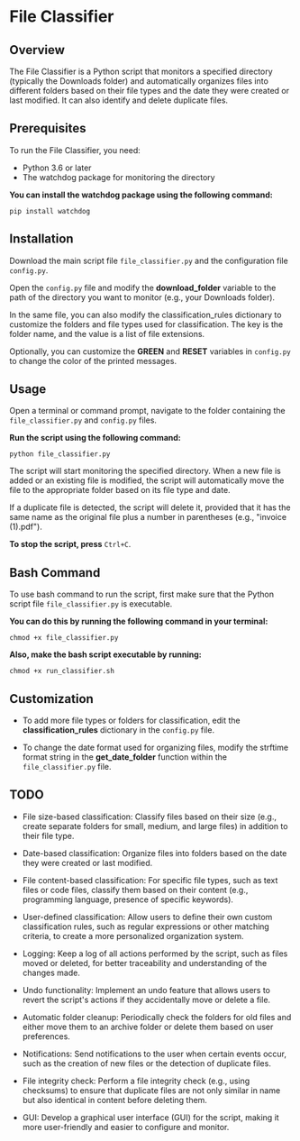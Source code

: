 # File Classifier

## Overview

The File Classifier is a Python script that monitors a specified directory (typically the Downloads folder) and automatically organizes files into different folders based on their file types and the date they were created or last modified. It can also identify and delete duplicate files.

## Prerequisites

To run the File Classifier, you need:

- Python 3.6 or later
- The watchdog package for monitoring the directory

**You can install the watchdog package using the following command:**

```
pip install watchdog
```

## Installation

Download the main script file `file_classifier.py` and the configuration file `config.py`.

Open the `config.py` file and modify the **download_folder** variable to the path of the directory you want to monitor (e.g., your Downloads folder).

In the same file, you can also modify the classification_rules dictionary to customize the folders and file types used for classification. The key is the folder name, and the value is a list of file extensions.

Optionally, you can customize the **GREEN** and **RESET** variables in `config.py` to change the color of the printed messages.

## Usage

Open a terminal or command prompt, navigate to the folder containing the `file_classifier.py` and `config.py` files.

**Run the script using the following command:**

```
python file_classifier.py
```

The script will start monitoring the specified directory. When a new file is added or an existing file is modified, the script will automatically move the file to the appropriate folder based on its file type and date.

If a duplicate file is detected, the script will delete it, provided that it has the same name as the original file plus a number in parentheses (e.g., "invoice (1).pdf").

**To stop the script, press** `Ctrl+C`.

## Bash Command

To use bash command to run the script, first make sure that the Python script file `file_classifier.py` is executable. 

**You can do this by running the following command in your terminal:**

```
chmod +x file_classifier.py
```

**Also, make the bash script executable by running:**

```
chmod +x run_classifier.sh
```

## Customization

- To add more file types or folders for classification, edit the **classification_rules** dictionary in the `config.py` file.

- To change the date format used for organizing files, modify the strftime format string in the **get_date_folder** function within the `file_classifier.py` file.

## TODO

- File size-based classification: Classify files based on their size (e.g., create separate folders for small, medium, and large files) in addition to their file type.

- Date-based classification: Organize files into folders based on the date they were created or last modified.

- File content-based classification: For specific file types, such as text files or code files, classify them based on their content (e.g., programming language, presence of specific keywords).

- User-defined classification: Allow users to define their own custom classification rules, such as regular expressions or other matching criteria, to create a more personalized organization system.

- Logging: Keep a log of all actions performed by the script, such as files moved or deleted, for better traceability and understanding of the changes made.

- Undo functionality: Implement an undo feature that allows users to revert the script's actions if they accidentally move or delete a file.

- Automatic folder cleanup: Periodically check the folders for old files and either move them to an archive folder or delete them based on user preferences.

- Notifications: Send notifications to the user when certain events occur, such as the creation of new files or the detection of duplicate files.

- File integrity check: Perform a file integrity check (e.g., using checksums) to ensure that duplicate files are not only similar in name but also identical in content before deleting them.

- GUI: Develop a graphical user interface (GUI) for the script, making it more user-friendly and easier to configure and monitor.